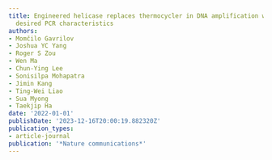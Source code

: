```yaml
---
title: Engineered helicase replaces thermocycler in DNA amplification while retaining
  desired PCR characteristics
authors:
- Momčilo Gavrilov
- Joshua YC Yang
- Roger S Zou
- Wen Ma
- Chun-Ying Lee
- Sonisilpa Mohapatra
- Jimin Kang
- Ting-Wei Liao
- Sua Myong
- Taekjip Ha
date: '2022-01-01'
publishDate: '2023-12-16T20:00:19.882320Z'
publication_types:
- article-journal
publication: '*Nature communications*'
---
```

